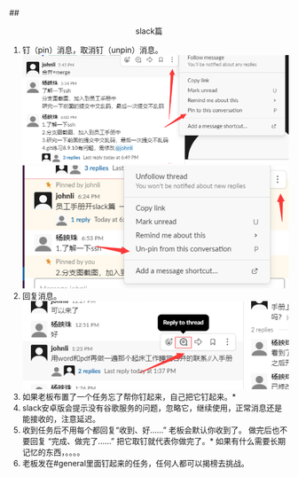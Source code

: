 ##<center>slack篇</center>
1. 钉（pin）消息，取消钉（unpin）消息。
![img](img/pin.jpg )
![img](img/unpin.jpg )
2. 回复消息。
![img](img/回复消息.jpg )
3. 如果老板布置了一个任务忘了帮你钉起来，自己把它钉起来。*
4. slack安卓版会提示没有谷歌服务的问题，忽略它，继续使用，正常消息还是能接收的，注意延迟。
5. 收到任务后不用每个都回复“收到、好……” 老板会默认你收到了。 做完后也不要回复 “完成、做完了……” 把它取钉就代表你做完了。*
如果有什么需要长期记忆的东西，。。。。
6. 老板发在#general里面钉起来的任务，任何人都可以揭榜去挑战。 